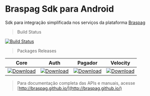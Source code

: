   
# Braspag Sdk para Android  
  
Sdk para integração simplificada nos serviços da plataforma [Braspag](http://www.braspag.com.br/#solucoes)

> Build Status

 [![Build Status](https://travis-ci.org/lmarquesmoreira/Braspag.Android.Sdk.svg?branch=master)](https://travis-ci.org/lmarquesmoreira/Braspag.Android.Sdk)

> Packages Releases

| Core | Auth | Pagador | Velocity  
|---|---|---|---|
|[ ![Download](https://api.bintray.com/packages/lmarquesmoreira/Braspag.Android.Sdk/core/images/download.svg) ](https://bintray.com/lmarquesmoreira/Braspag.Android.Sdk/core/_latestVersion)|[ ![Download](https://api.bintray.com/packages/lmarquesmoreira/Braspag.Android.Sdk/auth/images/download.svg) ](https://bintray.com/lmarquesmoreira/Braspag.Android.Sdk/auth/_latestVersion)|[ ![Download](https://api.bintray.com/packages/lmarquesmoreira/Braspag.Android.Sdk/pagador/images/download.svg) ](https://bintray.com/lmarquesmoreira/Braspag.Android.Sdk/pagador/_latestVersion)|[ ![Download](https://api.bintray.com/packages/lmarquesmoreira/Braspag.Android.Sdk/velocity/images/download.svg) ](https://bintray.com/lmarquesmoreira/Braspag.Android.Sdk/velocity/_latestVersion)







> Para documentação completa das APIs e manuais, acesse [http://braspag.github.io/](http://braspag.github.io/)